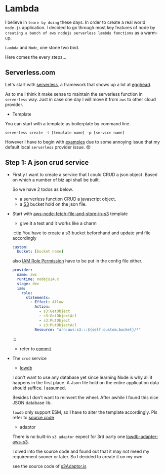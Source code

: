 # Lambda

I believe in `learn by doing` these days. In order to create a real world `node.js` application. I decided to go through most key features of node by `creating a bunch of aws nodejs serverless lambda functions` as a warm-up.

`Lambda` and `Node`, one stone two bird.

Here comes the every steps...

## Serverless.com

Let's start with [serverless](https://www.serverless.com/), a framework that shows up a lot at [egghead](egghead.io).

As to me I think it make sense to maintain the serverless function in `serverless` way. Just in case one day I will move it from `aws` to other cloud provider.

- Template

You can start with a template as boilerplate by command line.

```shell
serverless create -t [template name] -p [service name]
```

However I have to begin with [examples](https://github.com/serverless/examples) due to some annoying issue that my default local `serverless` provider issue. :rage:

## Step 1: A json crud service

- Firstly I want to create a service that I could CRUD a json object. Based on which a number of biz api shall be built.

  So we have 2 todos as below.

  - a serverless function CRUD a javascript object.
  - a [S3](https://docs.aws.amazon.com/AmazonS3/latest/userguide/GetStartedWithS3.html) bucket hold on the json file.

- Start with [aws-node-fetch-file-and-store-in-s3](https://github.com/serverless/examples/tree/v3/aws-node-fetch-file-and-store-in-s3) template

  - give it a test and it works like a charm

  :::tip
  You have to create a s3 bucket beforehand and update yml file accordingly

  ```yml
  custom:
    bucket: [bucket name]
  ```

  also [IAM Role Permission]() have to be put in the config file either.

  ```yml
  provider:
    name: aws
    runtime: nodejs14.x
    stage: dev
    iam:
      role:
        statements:
          - Effect: Allow
            Action:
              - s3:GetObject
              - s3:GetObjectAcl
              - s3:PutObject
              - s3:PutObjectAcl
            Resource: "arn:aws:s3:::${self:custom.bucket}/*"
  ```

  :::

  - refer to [commit](https://github.com/fancn21th/0_218_AWS_LAMBDA_CRUD_JSON/commit/5a2d197b14a6719316765554588274382df6a30e)

- The `crud` service

  - [lowdb](https://github.com/typicode/lowdb)

  I don't want to use any database yet since learning Node is why all it happens in the first place. A Json file hold on the entire application data should suffice. I assumed.

  Besides I don't want to reinvent the wheel. After awhile I found this nice JSON database lib.

  `lowdb` only support ESM, so I have to alter the template accordingly. Pls refer to [source code](https://github.com/fancn21th/0_218_AWS_LAMBDA_CRUD_JSON)

  - adaptor

  There is no built-in `s3 adaptor` expect for 3rd party one [lowdb-adapter-aws-s3](https://github.com/nicekiwi/lowdb-adapter-aws-s3).

  I dived into the source code and found out that it may not meed my requirement sooner or later. So I decided to create it on my own.

  see the source code of [s3Adaptor.js ](https://github.com/fancn21th/0_218_AWS_LAMBDA_CRUD_JSON/blob/main/s3Adaptor.js)
